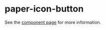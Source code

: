 paper-icon-button
=================

See the [component page](https://www.polymer-project.org/docs/elements/paper-elements.html#paper-icon-button) for more information.
